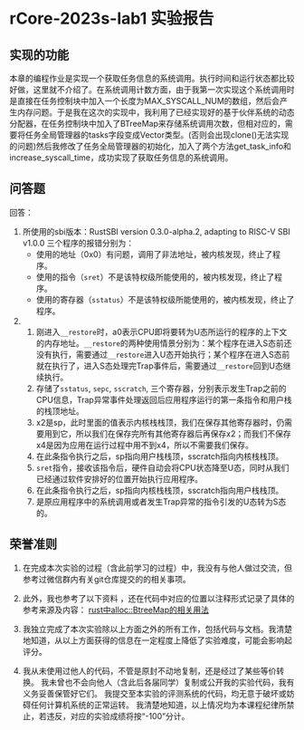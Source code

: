 # rCore-2023s-lab1 实验报告

## 实现的功能
本章的编程作业是实现一个获取任务信息的系统调用。执行时间和运行状态都比较好做，这里就不介绍了。在系统调用计数方面，由于我第一次实现这个系统调用时是直接在任务控制块中加入一个长度为MAX_SYSCALL_NUM的数组，然后会产生内存问题。于是我在这次的实现中，我利用了已经实现好的基于伙伴系统的动态分配器，在任务控制块中加入了BTreeMap来存储系统调用次数，但相对应的，需要将任务全局管理器的tasks字段变成Vector类型。(否则会出现clone()无法实现的问题)然后我修改了任务全局管理器的初始化，加入了两个方法get_task_info和increase_syscall_time，成功实现了获取任务信息的系统调用。


## 问答题
回答：
1. 所使用的sbi版本：RustSBI version 0.3.0-alpha.2, adapting to RISC-V SBI v1.0.0
    三个程序的报错分别为：
    + 使用的地址（0x0）有问题，调用了非法地址，被内核发现，终止了程序。
    + 使用的指令（`sret`）不是该特权级所能使用的，被内核发现，终止了程序。
    + 使用的寄存器（`sstatus`）不是该特权级所能使用的，被内核发现，终止了程序。
2. 
    1. 刚进入`__restore`时，a0表示CPU即将要转为U态所运行的程序的上下文的内存地址。`__restore`的两种使用情景分别为：某个程序在进入S态前还没有执行，需要通过`__restore`进入U态开始执行；某个程序在进入S态前就在执行了，进入S态处理完Trap事件后，需要通过`__restore`回到U态继续执行。
    2. 存储了`sstatus`, `sepc`, `sscratch`, 三个寄存器，分别表示发生Trap之前的CPU信息，Trap异常事件处理返回后应用程序运行的第一条指令和用户栈的栈顶地址。
    3. x2是sp，此时里面的值表示内核栈栈顶，我们在保存其他寄存器时，仍需要用到它，所以我们在保存完所有其他寄存器后再保存x2；而我们不保存x4是因为应用在运行过程中用不到x4，所以不需要我们保存。
    4. 在此条指令执行之后，sp指向用户栈栈顶，sscratch指向内核栈栈顶。
    5. `sret`指令，接收该指令后，硬件自动会将CPU状态降至U态，同时从我们已经通过软件安排好的位置开始执行应用程序。
    6. 在此条指令执行之后，sp指向内核栈栈顶，sscratch指向用户栈栈顶。
    7. 是原应用程序中的系统调用或者发生Trap异常的指令引发的U态转为S态的。


## 荣誉准则
1. 在完成本次实验的过程（含此前学习的过程）中，我没有与他人做过交流，但参考过微信群内有关git仓库提交的的相关事项。
2. 此外，我也参考了以下资料 ，还在代码中对应的位置以注释形式记录了具体的参考来源及内容：
[rust中alloc::BtreeMap的相关用法](https://doc.rust-lang.org/alloc/collections/btree_map/struct.BTreeMap.html#method.get_key_value)

3. 我独立完成了本次实验除以上方面之外的所有工作，包括代码与文档。我清楚地知道，从以上方面获得的信息在一定程度上降低了实验难度，可能会影响起评分。

4. 我从未使用过他人的代码，不管是原封不动地复制，还是经过了某些等价转换。 我未曾也不会向他人（含此后各届同学）复制或公开我的实验代码，我有义务妥善保管好它们。 我提交至本实验的评测系统的代码，均无意于破坏或妨碍任何计算机系统的正常运转。 我清楚地知道，以上情况均为本课程纪律所禁止，若违反，对应的实验成绩将按“-100”分计。